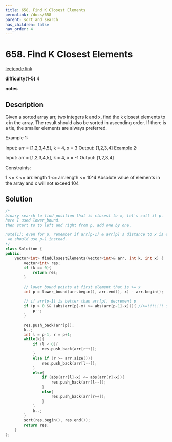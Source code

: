 ```yaml
---
title: 658. Find K Closest Elements
permalink: /docs/658
parent: sort_and_search
has_children: false
nav_order: 4
---
```

# 658. Find K Closest Elements
[leetcode link](https://leetcode.com/problems/find-k-closest-elements/)

**difficulty(1-5)** 
4

**notes**   


## Description
Given a sorted array arr, two integers k and x, find the k closest elements to x in the array. The result should also be sorted in ascending order. If there is a tie, the smaller elements are always preferred.

 

Example 1:

Input: arr = [1,2,3,4,5], k = 4, x = 3
Output: [1,2,3,4]
Example 2:

Input: arr = [1,2,3,4,5], k = 4, x = -1
Output: [1,2,3,4]
 

Constraints:

1 <= k <= arr.length
1 <= arr.length <= 10^4
Absolute value of elements in the array and x will not exceed 104

## Solution

```c++
/*
binary search to find position that is closest to x, let's call it p.
here I used lower_bound. 
then start to to left and right from p. add one by one.

note[1]: even for p, remember if arr[p-1] & arr[p]'s distance to x is equal,
 we should use p-1 instead. 
*/
class Solution {
public:
    vector<int> findClosestElements(vector<int>& arr, int k, int x) {
        vector<int> res;
        if (k == 0){
            return res;
        }
        
        // lower_bound points at first element that is >= x
        int p = lower_bound(arr.begin(), arr.end(), x) - arr.begin();
        
        // if arr[p-1] is better than arr[p], decrement p
        if (p > 0 && (abs(arr[p]-x) >= abs(arr[p-1]-x))){ //>=!!!!!!! see [1]
            p--;
        }
        
        res.push_back(arr[p]);
        k--;
        int l = p-1, r = p+1;
        while(k){
            if (l < 0){
                res.push_back(arr[r++]);
            }
            else if (r >= arr.size()){
                res.push_back(arr[l--]);
            }
            else{
                if (abs(arr[l]-x) <= abs(arr[r]-x)){
                    res.push_back(arr[l--]);
                }
                else{
                    res.push_back(arr[r++]);
                }
            }
            k--;
        }
        sort(res.begin(), res.end());
        return res;
    }
};
```


<!-- 
Default label
{: .label }

Blue label
{: .label .label-blue }

Stable
{: .label .label-green }

New release
{: .label .label-purple }

Coming soon
{: .label .label-yellow }

Deprecated
{: .label .label-red } -->
